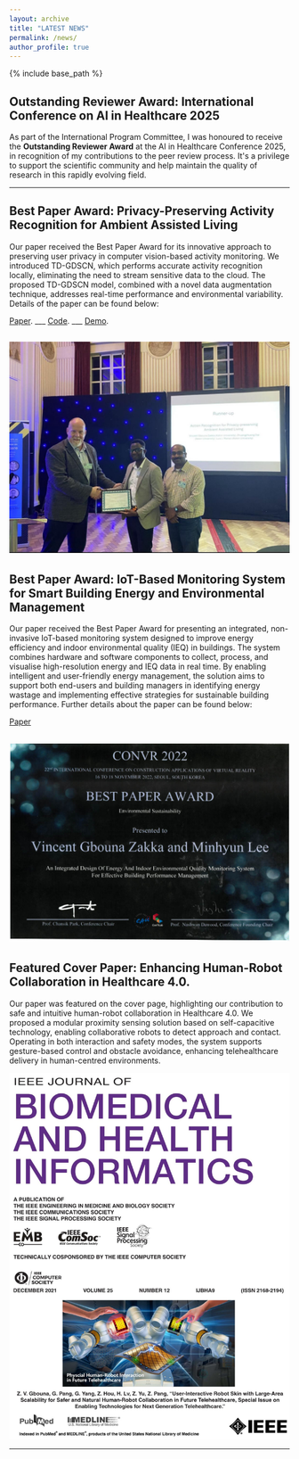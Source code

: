 ```yaml
---
layout: archive
title: "LATEST NEWS"
permalink: /news/
author_profile: true
---
```


{% include base_path %}

## Outstanding Reviewer Award: International Conference on AI in Healthcare 2025

As part of the International Program Committee, I was honoured to receive the **Outstanding Reviewer Award** at the AI in Healthcare Conference 2025, in recognition of my contributions to the peer review process. It's a privilege to support the scientific community and help maintain the quality of research in this rapidly evolving field.

---

## Best Paper Award: Privacy-Preserving Activity Recognition for Ambient Assisted Living

Our paper received the Best Paper Award for its innovative approach to preserving user privacy in computer vision-based activity monitoring. We introduced TD-GDSCN, which performs accurate activity recognition locally, eliminating the need to stream sensitive data to the cloud. The proposed TD-GDSCN model, combined with a novel data augmentation technique, addresses real-time performance and environmental variability. Details of the paper can be found below:

[Paper](https://doi.org/10.1007/978-3-031-67285-9_15).  ___ [Code](https://github.com/Gbouna/TD-GDSCN).  ___ [Demo](https://www.youtube.com/watch?v=FExfkhTpHJA).  

![Best Paper Award](aiiH2025.jfif)
---

## Best Paper Award: IoT-Based Monitoring System for Smart Building Energy and Environmental Management

Our paper received the Best Paper Award for presenting an integrated, non-invasive IoT-based monitoring system designed to improve energy efficiency and indoor environmental quality (IEQ) in buildings. The system combines hardware and software components to collect, process, and visualise high-resolution energy and IEQ data in real time. By enabling intelligent and user-friendly energy management, the solution aims to support both end-users and building managers in identifying energy wastage and implementing effective strategies for sustainable building performance. Further details about the paper can be found below:

[Paper](https://arxiv.org/abs/2503.23323)

![Best Paper Award](convr2022.jpg)
---

## Featured Cover Paper: Enhancing Human-Robot Collaboration in Healthcare 4.0.

Our paper was featured on the cover page, highlighting our contribution to safe and intuitive human-robot collaboration in Healthcare 4.0. We proposed a modular proximity sensing solution based on self-capacitive technology, enabling collaborative robots to detect approach and contact. Operating in both interaction and safety modes, the system supports gesture-based control and obstacle avoidance, enhancing telehealthcare delivery in human-centred environments.

![cover page](cover_page.jfif)

---
